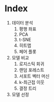# Index

1. 데이터 분석
    1. 평행 좌표
    2. PCA
    3. t-SNE
    4. 히트맵
    5. 페어 플롯
2. 모델 비교
    1. 로지스틱 회귀
    2. 랜덤 포레스트
    3. 서포트 벡터 머신
    4. k-최근접 이웃
    5. 결정 트리
3. 모델 선정
